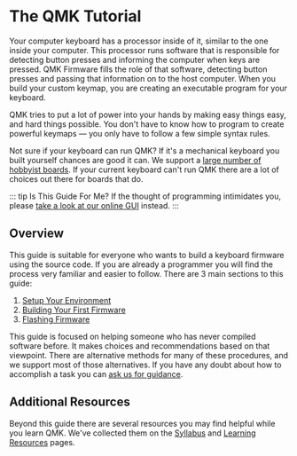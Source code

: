 # The QMK Tutorial

Your computer keyboard has a processor inside of it, similar to the one inside your computer. This processor runs software that is responsible for detecting button presses and informing the computer when keys are pressed. QMK Firmware fills the role of that software, detecting button presses and passing that information on to the host computer. When you build your custom keymap, you are creating an executable program for your keyboard.

QMK tries to put a lot of power into your hands by making easy things easy, and hard things possible. You don't have to know how to program to create powerful keymaps — you only have to follow a few simple syntax rules.

Not sure if your keyboard can run QMK? If it's a mechanical keyboard you built yourself chances are good it can. We support a [large number of hobbyist boards](https://qmk.fm/keyboards/). If your current keyboard can't run QMK there are a lot of choices out there for boards that do.

::: tip Is This Guide For Me?
If the thought of programming intimidates you, please [take a look at our online GUI](newbs_building_firmware_configurator) instead.
:::

## Overview

This guide is suitable for everyone who wants to build a keyboard firmware using the source code. If you are already a programmer you will find the process very familiar and easier to follow. There are 3 main sections to this guide:

1. [Setup Your Environment](newbs_getting_started)
2. [Building Your First Firmware](newbs_building_firmware)
3. [Flashing Firmware](newbs_flashing)

This guide is focused on helping someone who has never compiled software before. It makes choices and recommendations based on that viewpoint. There are alternative methods for many of these procedures, and we support most of those alternatives. If you have any doubt about how to accomplish a task you can [ask us for guidance](support).

## Additional Resources

Beyond this guide there are several resources you may find helpful while you learn QMK. We've collected them on the [Syllabus](syllabus) and [Learning Resources](newbs_learn_more_resources) pages.
